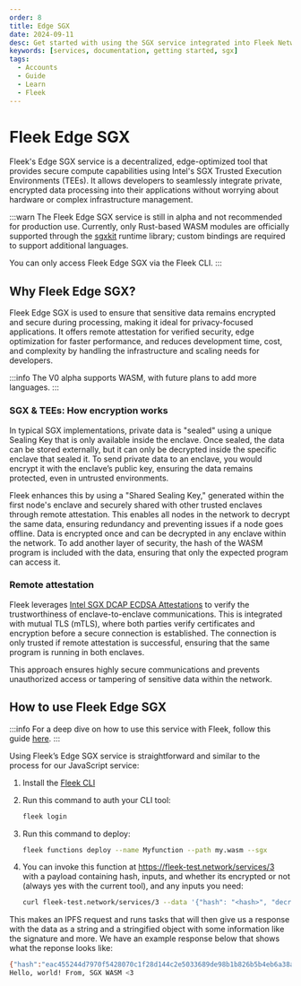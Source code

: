 ```yaml
---
order: 8
title: Edge SGX
date: 2024-09-11
desc: Get started with using the SGX service integrated into Fleek Network from the CLI and unlock a new level of security features
keywords: [services, documentation, getting started, sgx]
tags:
  - Accounts
  - Guide
  - Learn
  - Fleek
---
```


# Fleek Edge SGX

Fleek's Edge SGX service is a decentralized, edge-optimized tool that provides secure compute capabilities using Intel's SGX Trusted Execution Environments (TEEs). It allows developers to seamlessly integrate private, encrypted data processing into their applications without worrying about hardware or complex infrastructure management.

:::warn
The Fleek Edge SGX service is still in alpha and not recommended for production use. Currently, only Rust-based WASM modules are officially supported through the [sgxkit](https://github.com/fleek-network/lightning/tree/main/lib/sgxkit) runtime library; custom bindings are required to support additional languages.

You can only access Fleek Edge SGX via the Fleek CLI.
:::

## Why Fleek Edge SGX?

Fleek Edge SGX is used to ensure that sensitive data remains encrypted and secure during processing, making it ideal for privacy-focused applications. It offers remote attestation for verified security, edge optimization for faster performance, and reduces development time, cost, and complexity by handling the infrastructure and scaling needs for developers.

:::info
The V0 alpha supports WASM, with future plans to add more languages.
:::

### SGX & TEEs: How encryption works

In typical SGX implementations, private data is "sealed" using a unique Sealing Key that is only available inside the enclave. Once sealed, the data can be stored externally, but it can only be decrypted inside the specific enclave that sealed it. To send private data to an enclave, you would encrypt it with the enclave’s public key, ensuring the data remains protected, even in untrusted environments.

Fleek enhances this by using a "Shared Sealing Key," generated within the first node's enclave and securely shared with other trusted enclaves through remote attestation. This enables all nodes in the network to decrypt the same data, ensuring redundancy and preventing issues if a node goes offline. Data is encrypted once and can be decrypted in any enclave within the network. To add another layer of security, the hash of the WASM program is included with the data, ensuring that only the expected program can access it.

### Remote attestation

Fleek leverages [Intel SGX DCAP ECDSA Attestations](https://www.intel.com/content/dam/develop/public/us/en/documents/intel-sgx-dcap-ecdsa-orientation.pdf) to verify the trustworthiness of enclave-to-enclave communications. This is integrated with mutual TLS (mTLS), where both parties verify certificates and encryption before a secure connection is established. The connection is only trusted if remote attestation is successful, ensuring that the same program is running in both enclaves.

This approach ensures highly secure communications and prevents unauthorized access or tampering of sensitive data within the network.

## How to use Fleek Edge SGX

:::info
For a deep dive on how to use this service with Fleek, follow this guide [here](https://fleek.xyz/guides/getting-started-fleek-functions-edge-sgx/).
:::

Using Fleek’s Edge SGX service is straightforward and similar to the process for our JavaScript service:

1. Install the [Fleek CLI](https://fleek.xyz/docs/cli/)

2. Run this command to auth your CLI tool:

   ```bash
   fleek login
   ```

3. Run this command to deploy:

   ```bash
   fleek functions deploy --name Myfunction --path my.wasm --sgx
   ```

4. You can invoke this function at https://fleek-test.network/services/3 with a payload containing hash, inputs, and whether its encrypted or not (always yes with the current tool), and any inputs you need:
   ```bash
   curl fleek-test.network/services/3 --data '{"hash": "<hash>", "decrypt": true}'
   ```

This makes an IPFS request and runs tasks that will then give us a response with the data as a string and a stringified object with some information like the signature and more. We have an example response below that shows what the reponse looks like:

```bash
{"hash":"eac455244d7970f5428070c1f28d144c2e5033689de98b1b826b5b4eb6a38a14","tree":"eac455244d7970f5428070c1f28d144c2e5033689de98b1b826b5b4eb6a38a14","signature":"3cf56fe96dcbd1e77c77e6867958a8d8e22cac3c310f1670288403950840f53109e26ef284db7edc3453b316e6d20fb2cf5873f601d96e5badc6e88d3d4b5f0201"}
Hello, world! From, SGX WASM <3
```

